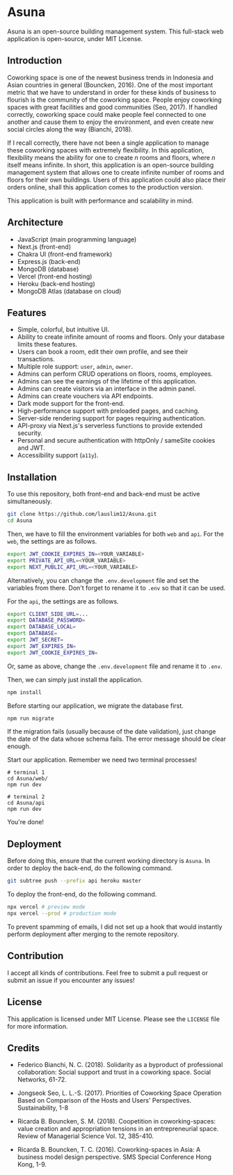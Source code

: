 # Asuna

Asuna is an open-source building management system. This full-stack web application is open-source, under MIT License.

## Introduction

Coworking space is one of the newest business trends in Indonesia and Asian countries in general (Bouncken, 2016). One of the most important metric that we have to understand in order for these kinds of business to flourish is the community of the coworking space. People enjoy coworking spaces with great facilities and good communities (Seo, 2017). If handled correctly, coworking space could make people feel connected to one another and cause them to enjoy the environment, and even create new social circles along the way (Bianchi, 2018).

If I recall correctly, there have not been a single application to manage these coworking spaces with extremely flexibility. In this application, flexibility means the ability for one to create _n_ rooms and floors, where _n_ itself means infinite. In short, this application is an open-source building management system that allows one to create infinite number of rooms and floors for their own buildings. Users of this application could also place their orders online, shall this application comes to the production version.

This application is built with performance and scalability in mind.

## Architecture

- JavaScript (main programming language)
- Next.js (front-end)
- Chakra UI (front-end framework)
- Express.js (back-end)
- MongoDB (database)
- Vercel (front-end hosting)
- Heroku (back-end hosting)
- MongoDB Atlas (database on cloud)

## Features

- Simple, colorful, but intuitive UI.
- Ability to create infinite amount of rooms and floors. Only your database limits these features.
- Users can book a room, edit their own profile, and see their transactions.
- Multiple role support: `user`, `admin`, `owner`.
- Admins can perform CRUD operations on floors, rooms, employees.
- Admins can see the earnings of the lifetime of this application.
- Admins can create visitors via an interface in the admin panel.
- Admins can create vouchers via API endpoints.
- Dark mode support for the front-end.
- High-performance support with preloaded pages, and caching.
- Server-side rendering support for pages requiring authentication.
- API-proxy via Next.js's serverless functions to provide extended security.
- Personal and secure authentication with httpOnly / sameSite cookies and JWT.
- Accessibility support (`a11y`).

## Installation

To use this repository, both front-end and back-end must be active simultaneously.

```bash
git clone https://github.com/lauslim12/Asuna.git
cd Asuna
```

Then, we have to fill the environment variables for both `web` and `api`. For the `web`, the settings are as follows.

```bash
export JWT_COOKIE_EXPIRES_IN=<YOUR_VARIABLE>
export PRIVATE_API_URL=<YOUR_VARIABLE>
export NEXT_PUBLIC_API_URL=<YOUR_VARIABLE>
```

Alternatively, you can change the `.env.development` file and set the variables from there. Don't forget to rename it to `.env` so that it can be used.

For the `api`, the settings are as follows.

```bash
export CLIENT_SIDE_URL=...
export DATABASE_PASSWORD=
export DATABASE_LOCAL=
export DATABASE=
export JWT_SECRET=
export JWT_EXPIRES_IN=
export JWT_COOKIE_EXPIRES_IN=
```

Or, same as above, change the `.env.development` file and rename it to `.env`.

Then, we can simply just install the application.

```bash
npm install
```

Before starting our application, we migrate the database first.

```bash
npm run migrate
```

If the migration fails (usually because of the date validation), just change the date of the data whose schema fails. The error message should be clear enough.

Start our application. Remember we need two terminal processes!

```
# terminal 1
cd Asuna/web/
npm run dev

# terminal 2
cd Asuna/api
npm run dev
```

You're done!

## Deployment

Before doing this, ensure that the current working directory is `Asuna`. In order to deploy the back-end, do the following command.

```bash
git subtree push --prefix api heroku master
```

To deploy the front-end, do the following command.

```bash
npx vercel # preview mode
npx vercel --prod # production mode
```

To prevent spamming of emails, I did not set up a hook that would instantly perform deployment after merging to the remote repository.

## Contribution

I accept all kinds of contributions. Feel free to submit a pull request or submit an issue if you encounter any issues!

## License

This application is licensed under MIT License. Please see the `LICENSE` file for more information.

## Credits

- Federico Bianchi, N. C. (2018). Solidarity as a byproduct of professional collaboration: Social support and trust in a coworking space. Social Networks, 61-72.

- Jongseok Seo, L. L.-S. (2017). Priorities of Coworking Space Operation Based on Comparison of the Hosts and Users' Perspectives. Sustainability, 1-8

- Ricarda B. Bouncken, S. M. (2018). Coopetition in coworking-spaces: value creation and appropriation tensions in an entrepreneurial space. Review of Managerial Science Vol. 12, 385-410.

- Ricarda B. Bouncken, T. C. (2016). Coworking-spaces in Asia: A business model design perspective. SMS Special Conference Hong Kong, 1-9.
